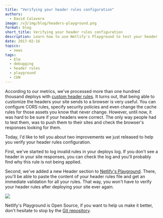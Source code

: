 ```yaml
---
title: "Verifying your header rules configuration"
authors:
  - David Calavera
image: /v3/img/blog/headers-playground.png
format: blog
short_title: Verifying your header rules configuration
description: Learn how to use Netlify's Playground to test your header rules.
date: 2017-02-16
topics:
  - news
tags:
  - Elm
  - debugging
  - header rules
  - playground
  - CDN
---
```


According to our metrics, we've processed more than one hundred thousand deploys with [custom header rules](/docs/headers-and-basic-auth). It turns out, that being able to customize the headers your site sends to a browser is very useful. You can configure CORS rules, specify security policies and even change the cache rules for those assets you know that never change. However, until now, it was hard to be sure if your headers were correct. The only way people had to test them, was to push them to their sites and check the browser's responses looking for them.

Today, I'd like to tell you about two improvements we just released to help you verify your header rules configuration.

First, we've started to log invalid rules in your deploys log. If you don't see a header in your site responses, you can check the log and you'll probably find why this rule is not being applied.

Second, we've added a new Header section to [Netlify's Playground](https://play.netlify.com/headers). There, you'll be able to paste the content of your header rules file and get an immediate validation for all your rules. That way, you won't have to verify your header rules after deploying your site ever again.

![](/img/docs/headers-playground.png)

Netlify's Playground is Open Source, if you want to help us make it better, don't hesitate to stop by the [Git repository](https://github.com/netlify/netlify-playground).
